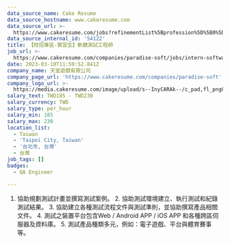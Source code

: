 ```yaml
---
data_source_name: Cake Resume
data_source_hostname: www.cakeresume.com
data_source_url: >-
  https://www.cakeresume.com/jobs?refinementList%5Bprofession%5D%5B0%5D=engineering_qa-engineer&refinementList%5Bsalary_type%5D=per_month&refinementList%5Bsalary_currency%5D=TWD&range%5Bsalary_range%5D%5Bmax%5D=600000
data_source_internal_id: '54122'
title: 【校招專區-實習生】軟體測試工程師
job_url: >-
  https://www.cakeresume.com/companies/paradise-soft/jobs/intern-software-test-engineer
date: 2023-03-10T11:59:52.841Z
company_name: 天堂遊戲有限公司
company_page_url: 'https://www.cakeresume.com/companies/paradise-soft'
company_logo_url: >-
  https://media.cakeresume.com/image/upload/s--InyCARAk--/c_pad,fl_png8,h_200,w_200/v1657779864/abexi4ije1osy86o1dll.png
salary_text: TWD185 - TWD230
salary_currency: TWD
salary_type: per_hour
salary_min: 185
salary_max: 230
location_list:
  - Taiwan
  - 'Taipei City, Taiwan'
  - '台北市, 台灣'
  - 台灣
job_tags: []
badges:
  - QA Engineer

---
```


1. 協助規劃測試計畫並撰寫測試案例。 2. 協助測試環境建立、執行測試和紀錄測試結果。 3. 協助建立各種測試流程文件與測試準則，並協助撰寫產品相關文件。 4. 測試之裝置平台包含Web / Android APP / iOS APP 和各種跨區伺服器及資料庫。 5. 測試產品種類多元，例如：電子遊戲、平台與體育賽事等。